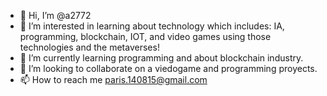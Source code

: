 - 👋 Hi, I’m @a2772
- 👀 I’m interested in learning about technology which includes: IA, programming, blockchain, IOT, and video games using those technologies and the metaverses!
- 🌱 I’m currently learning programming and about blockchain industry.
- 💞️ I’m looking to collaborate on a viedogame and programming proyects.
- 📫 How to reach me paris.140815@gmail.com

<!---
a2772/a2772 is a ✨ special ✨ repository because its `README.md` (this file) appears on your GitHub profile.
You can click the Preview link to take a look at your changes.
--->
